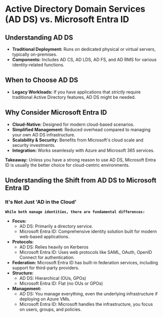 
# Active Directory Domain Services (AD DS) vs. Microsoft Entra ID

## Understanding AD DS

- **Traditional Deployment:** Runs on dedicated physical or virtual servers, typically on-premises.
- **Components:** Includes AD CS, AD LDS, AD FS, and AD RMS for various identity-related functions.

## When to Choose AD DS

- **Legacy Workloads:** If you have applications that _strictly_ require traditional Active Directory features, AD DS might be needed.

## Why Consider Microsoft Entra ID

- **Cloud-Native:** Designed for modern cloud-based scenarios.
- **Simplified Management:** Reduced overhead compared to managing your own AD DS infrastructure.
- **Scalability & Security:** Benefits from Microsoft's cloud scale and security investments.
- **Integration:** Works seamlessly with Azure and Microsoft 365 services.

**Takeaway:** Unless you have a strong reason to use AD DS, Microsoft Entra ID is usually the better choice for cloud-centric environments.

## Understanding the Shift from AD DS to Microsoft Entra ID

### It's Not Just 'AD in the Cloud'

**`While both manage identities, there are fundamental differences:`**

- **Focus:**
    - AD DS: Primarily a directory service.
    - Microsoft Entra ID: Comprehensive identity solution built for modern web-based applications.
- **Protocols:**
    - AD DS: Relies heavily on Kerberos
    - Microsoft Entra ID: Uses web protocols like SAML, OAuth, OpenID Connect for authentication.
- **Federation:** Microsoft Entra ID has built-in federation services, including support for third-party providers.
- **Structure:**
    - AD DS: Hierarchical (OUs, GPOs)
    - Microsoft Entra ID: Flat (no OUs or GPOs)
- **Management:**
    - AD DS: You manage everything, even the underlying infrastructure if deploying on Azure VMs.
    - Microsoft Entra ID: Microsoft handles the infrastructure, you focus on users, groups, and policies.